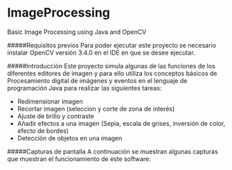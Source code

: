 # ImageProcessing
Basic Image Processing using Java and OpenCV

#####Requisitos previos
Para poder ejecutar este proyecto se necesario instalar OpenCV versión 3.4.0 en el IDE en que se desee ejecutar.

#####Introducción 
Este proyecto simula algunas de las funciones de los diferentes editores de imagen y para ello utiliza los conceptos básicos de Procesamiento digital de imágenes y eventos en el lenguaje de programación Java para realizar las siguientes tareas:

- Redimensionar imagen
- Recortar imagen (seleccion y corte de zona de interés)
- Ajuste de brillo y contraste
- Añadir efectos a una imagen (Sepia, escala de grises, inversión de color, efecto de bordes)
- Detección de objetos en una imagen

#####Capturas de pantalla
A continuación se muestran algunas capturas que muestran el funcionamiento de este software:

